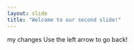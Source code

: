 ```yaml
---
layout: slide
title: "Welcome to our second slide!"
---
```

my changes
Use the left arrow to go back!
